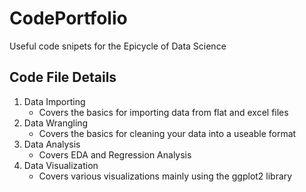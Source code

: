 # CodePortfolio
Useful code snipets for the Epicycle of Data Science

## Code File Details
  1. Data Importing
      - Covers the basics for importing data from flat and excel files
  2. Data Wrangling
      - Covers the basics for cleaning your data into a useable format
  3. Data Analysis
      - Covers EDA and Regression Analysis
  4. Data Visualization
      - Covers various visualizations mainly using the ggplot2 library
